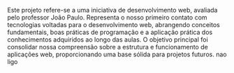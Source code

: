 Este projeto refere-se a uma iniciativa de desenvolvimento web, avaliada pelo professor João Paulo. Representa o nosso primeiro contato com tecnologias voltadas para o desenvolvimento web, abrangendo conceitos fundamentais, boas práticas de programação e a aplicação prática dos conhecimentos adquiridos ao longo das aulas. O objetivo principal foi consolidar nossa compreensão sobre a estrutura e funcionamento de aplicações web, proporcionando uma base sólida para projetos futuros. nao ligo

